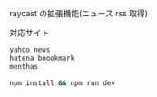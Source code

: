 raycast の拡張機能(ニュース rss 取得)

対応サイト

```bash
yahoo news
hatena boookmark
menthas
```

```bash
npm install && npm run dev
```
